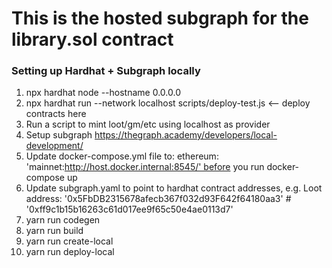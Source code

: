 # This is the hosted subgraph for the library.sol contract

### Setting up Hardhat + Subgraph locally
1. npx hardhat node --hostname 0.0.0.0 
2. npx hardhat run --network localhost scripts/deploy-test.js <— deploy contracts here 
3. Run a script to mint loot/gm/etc using localhost as provider 
4. Setup subgraph https://thegraph.academy/developers/local-development/ 
5. Update docker-compose.yml file to: ethereum: 'mainnet:http://host.docker.internal:8545/' before you run docker-compose up 
6. Update subgraph.yaml to point to hardhat contract addresses, e.g. Loot  address: '0x5FbDB2315678afecb367f032d93F642f64180aa3' # '0xff9c1b15b16263c61d017ee9f65c50e4ae0113d7' 
7. yarn run codegen 
8. yarn run build 
9. yarn run create-local 
10. yarn run deploy-local